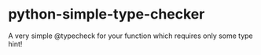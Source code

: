 # python-simple-type-checker
A very simple @typecheck for your function which requires only some type hint!
